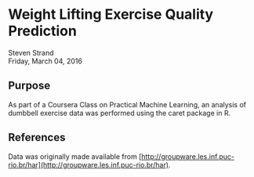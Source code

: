# Weight Lifting Exercise Quality Prediction
Steven Strand  
Friday, March 04, 2016  

## Purpose

As part of a Coursera Class on Practical Machine Learning,
an analysis of dumbbell exercise data was performed using the caret package in R.

## References
Data was originally made available from 
[http://groupware.les.inf.puc-rio.br/har](http://groupware.les.inf.puc-rio.br/har).

